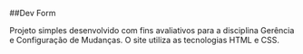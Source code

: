 ##Dev Form

Projeto simples desenvolvido com fins avaliativos para a disciplina Gerência e Configuração de Mudanças. O site utiliza as tecnologias HTML e CSS.
